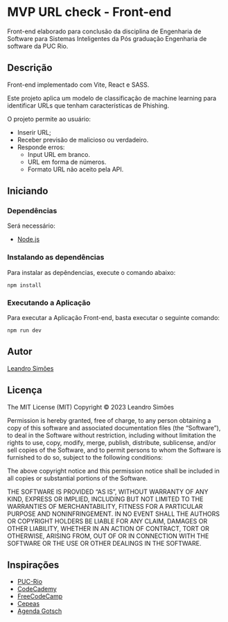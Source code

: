 # MVP URL check - Front-end

Front-end elaborado para conclusão da disciplina de Engenharia de Software para Sistemas Inteligentes da Pós graduação Engenharia de software da PUC Rio.

## Descrição

Front-end implementado com Vite, React e SASS.

Este projeto aplica um modelo de classificação de machine learning para identificar URLs que tenham características de Phishing.

O projeto permite ao usuário:

- Inserir URL;
- Receber previsão de malicioso ou verdadeiro.
- Responde erros:
    - Input URL em branco.
    - URL em forma de números.
    - Formato URL não aceito pela API.

## Iniciando

### Dependências

Será necessário:
- [Node.js](https://nodejs.org/en)

### Instalando as dependências

Para instalar as depêndencias, execute o comando abaixo:

`npm install`

### Executando a Aplicação

Para executar a Aplicação Front-end, basta executar o seguinte comando:

`npm run dev`

## Autor
 
[Leandro Simões](https://github.com/Leandr0SmS)

## Licença

The MIT License (MIT)
Copyright © 2023 Leandro Simões

Permission is hereby granted, free of charge, to any person obtaining a copy of this software and associated documentation files (the “Software”), to deal in the Software without restriction, including without limitation the rights to use, copy, modify, merge, publish, distribute, sublicense, and/or sell copies of the Software, and to permit persons to whom the Software is furnished to do so, subject to the following conditions:

The above copyright notice and this permission notice shall be included in all copies or substantial portions of the Software.

THE SOFTWARE IS PROVIDED “AS IS”, WITHOUT WARRANTY OF ANY KIND, EXPRESS OR IMPLIED, INCLUDING BUT NOT LIMITED TO THE WARRANTIES OF MERCHANTABILITY, FITNESS FOR A PARTICULAR PURPOSE AND NONINFRINGEMENT. IN NO EVENT SHALL THE AUTHORS OR COPYRIGHT HOLDERS BE LIABLE FOR ANY CLAIM, DAMAGES OR OTHER LIABILITY, WHETHER IN AN ACTION OF CONTRACT, TORT OR OTHERWISE, ARISING FROM, OUT OF OR IN CONNECTION WITH THE SOFTWARE OR THE USE OR OTHER DEALINGS IN THE SOFTWARE.

## Inspirações

* [PUC-Rio](https://www.puc-rio.br/index.html)
* [CodeCademy](https://www.codecademy.com/)
* [FreeCodeCamp](https://www.freecodecamp.org/learn/)
* [Cepeas](https://www.cepeas.org/)
* [Agenda Gotsch](https://agendagotsch.com/)

